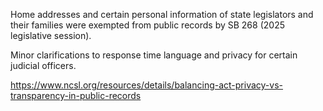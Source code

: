 Home addresses and certain personal information of state legislators and their families were exempted from public records by SB 268 (2025 legislative session).

Minor clarifications to response time language and privacy for certain judicial officers.

https://www.ncsl.org/resources/details/balancing-act-privacy-vs-transparency-in-public-records
